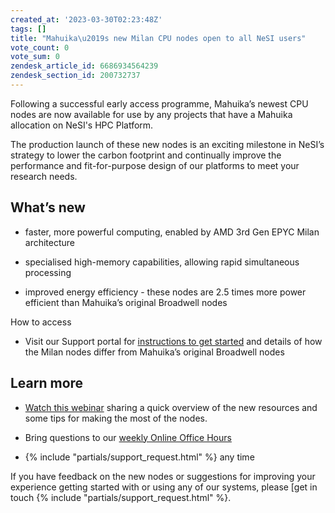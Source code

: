 ```yaml
---
created_at: '2023-03-30T02:23:48Z'
tags: []
title: "Mahuika\u2019s new Milan CPU nodes open to all NeSI users"
vote_count: 0
vote_sum: 0
zendesk_article_id: 6686934564239
zendesk_section_id: 200732737
---
```


Following a successful early access programme, Mahuika’s newest CPU
nodes are now available for use by any projects that have a Mahuika
allocation on NeSI's HPC Platform.

The production launch of these new nodes is an exciting milestone in
NeSI’s strategy to lower the carbon footprint and continually improve
the performance and fit-for-purpose design of our platforms to meet your
research needs.

## What’s new

- faster, more powerful computing, enabled by AMD 3rd Gen EPYC Milan
    architecture

- specialised high-memory capabilities, allowing rapid simultaneous
    processing

- improved energy efficiency - these nodes are 2.5 times more power
    efficient than Mahuika’s original Broadwell nodes

How to access

- Visit our Support portal for [instructions to get
    started](../../Scientific_Computing/Running_Jobs_on_Maui_and_Mahuika/Milan_Compute_Nodes.md)
    and details of how the Milan nodes differ from Mahuika’s original
    Broadwell nodes

## Learn more

- [Watch this webinar](https://youtu.be/IWRZLl__uhg) sharing a quick
    overview of the new resources and some tips for making the most of
    the nodes.

- Bring questions to our [weekly Online Office
    Hours](../../Getting_Started/Getting_Help/Weekly_Online_Office_Hours.md "https://support.nesi.org.nz/hc/en-gb/articles/4830713922063-Weekly-Online-Office-Hours")

- {% include "partials/support_request.html" %}
    any time

If you have feedback on the new nodes or suggestions for improving your
experience getting started with or using any of our systems, please [get
in touch {% include "partials/support_request.html" %}.

